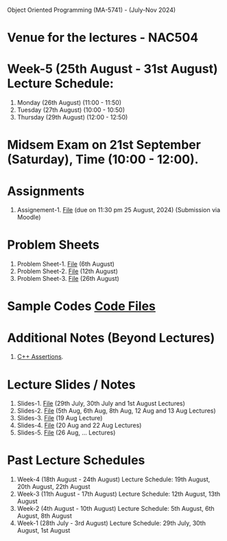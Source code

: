 Object Oriented Programming (MA-5741) - (July-Nov 2024)
# Venue for the lectures - NAC504

# Week-5 (25th August - 31st August) Lecture Schedule:
1. Monday (26th August) (11:00 - 11:50)
2. Tuesday (27th August) (10:00 - 10:50)
3. Thursday (29th August) (12:00 - 12:50)

# Midsem Exam on 21st September (Saturday), Time (10:00 - 12:00).

# Assignments
1. Assignement-1. [File](OOP_August_2024/assignement_1.pdf) (due on 11:30 pm 25 August, 2024) (Submission via Moodle)

# Problem Sheets
1. Problem Sheet-1. [File](OOP_August_2024/problem_sheet-1.pdf) (6th August)
2. Problem Sheet-2. [File](OOP_August_2024/problem_sheet-2.pdf) (12th August)
3. Problem Sheet-3. [File](OOP_August_2024/problem_sheet-3.pdf) (26th August)

# Sample Codes [Code Files](example-codes.md)

# Additional Notes (Beyond Lectures)
1. [C++ Assertions](OOP_August_2024/assertions.pdf). 
   
# Lecture Slides / Notes
1. Slides-1. [File](OOP_August_2024/Slides-1.pdf) (29th July, 30th July and 1st August Lectures)
2. Slides-2. [File](OOP_August_2024/Slides-2.pdf) (5th Aug, 6th Aug, 8th Aug, 12 Aug and 13 Aug Lectures)
3. Slides-3. [File](OOP_August_2024/Slides-3.pdf) (19 Aug Lecture)
4. Slides-4. [File](OOP_August_2024/Slides-4.pdf) (20 Aug and 22 Aug Lectures)
5. Slides-5. [File](OOP_August_2024/Slides-5.pdf) (26 Aug, ... Lectures)


# Past Lecture Schedules

1. Week-4 (18th August - 24th August) Lecture Schedule: 19th August, 20th August, 22th August
2. Week-3 (11th August - 17th August) Lecture Schedule: 12th August, 13th August
3. Week-2 (4th August - 10th August) Lecture Schedule: 5th August, 6th August, 8th August
4. Week-1 (28th July - 3rd August) Lecture Schedule: 29th July, 30th August, 1st August

